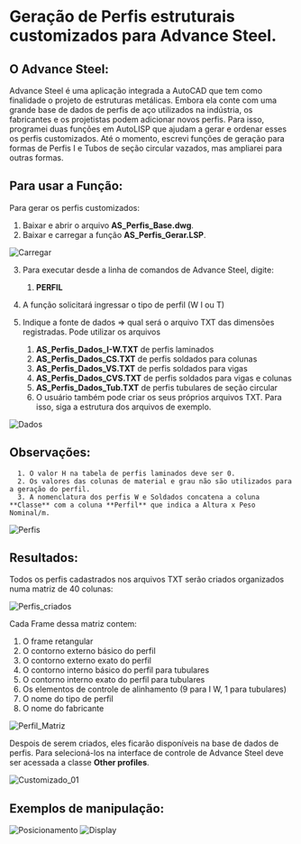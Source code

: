 # Geração de Perfis estruturais customizados para Advance Steel.

## O Advance Steel:
Advance Steel é uma aplicação integrada a AutoCAD que tem como finalidade o projeto de estruturas metálicas.
Embora ela conte com uma grande base de dados de perfis de aço utilizados na indústria, os fabricantes e os projetistas podem 
adicionar novos perfis. Para isso, programei duas funções em AutoLISP que ajudam a gerar e ordenar esses os perfis customizados.
Até o momento, escrevi funções de geração para formas de Perfis I e Tubos de seção circular vazados, mas ampliarei para outras formas. 

## Para usar a Função:
Para gerar os perfis customizados:

1. Baixar e abrir o arquivo   **AS_Perfis_Base.dwg**.
2. Baixar e carregar a função **AS_Perfis_Gerar.LSP**.
   
![Carregar](https://github.com/JLMenegotto/AulasBIM/assets/9437020/eca90b1a-1cb8-46f2-9723-9bd8363a8ccd)

3. Para executar desde a linha de comandos de Advance Steel, digite:
      1. **PERFIL**
         
4. A função solicitará ingressar o tipo de perfil (W I ou T)
5. Indique a fonte de dados => qual será o arquivo TXT das dimensões registradas.
   Pode utilizar os arquivos
     1. **AS_Perfis_Dados_I-W.TXT** de perfis laminados
     2. **AS_Perfis_Dados_CS.TXT**  de perfis soldados para colunas
     3. **AS_Perfis_Dados_VS.TXT**  de perfis soldados para vigas
     4. **AS_Perfis_Dados_CVS.TXT** de perfis soldados para vigas e colunas 
     5. **AS_Perfis_Dados_Tub.TXT** de perfis tubulares de seção circular
     6. O usuário também pode criar os seus próprios arquivos TXT. Para isso, siga a estrutura dos arquivos de exemplo. 

![Dados](https://github.com/JLMenegotto/AulasBIM/assets/9437020/91f4e98f-6b04-498f-9baa-fddf7ba9eeb6)

## Observações:
      1. O valor H na tabela de perfis laminados deve ser 0. 
      2. Os valores das colunas de material e grau não são utilizados para a geração do perfil.
      3. A nomenclatura dos perfis W e Soldados concatena a coluna **Classe** com a coluna **Perfil** que indica a Altura x Peso Nominal/m.

![Perfis](https://github.com/JLMenegotto/AulasBIM/assets/9437020/7d3b8544-b4d3-4ac7-9e7f-d729d9d43ab8)

## Resultados:
Todos os perfis cadastrados nos arquivos TXT serão criados organizados numa matriz de 40 colunas: 

![Perfis_criados](https://github.com/JLMenegotto/AulasBIM/assets/9437020/7bcc816d-9b52-44bd-902d-df1451759dcc)

Cada Frame dessa matriz contem:

 1. O frame retangular
 2. O contorno externo básico do perfil
 3. O contorno externo exato do perfil
 4. O contorno interno básico do perfil para tubulares
 5. O contorno interno exato do perfil para tubulares
 6. Os elementos de controle de alinhamento (9 para I W, 1 para tubulares)
 7. O nome do tipo de perfil
 8. O nome do fabricante 

![Perfil_Matriz](https://github.com/JLMenegotto/AulasBIM/assets/9437020/b36e6026-9368-4e61-86e4-510b3b2aaf49)

Despois de serem criados, eles ficarão disponíveis na base de dados de perfis. 
Para selecioná-los na interface de controle de Advance Steel deve ser acessada a classe **Other profiles**.

![Customizado_01](https://github.com/JLMenegotto/AulasBIM/assets/9437020/e560c753-6c1b-49bd-84cc-c17f1eb77144)

## Exemplos de manipulação:

![Posicionamento](https://github.com/JLMenegotto/AulasBIM/assets/9437020/952b3069-d0cd-41d7-b8a7-a0c3dc976a03)
![Display](https://github.com/JLMenegotto/AulasBIM/assets/9437020/b1892d25-b9e8-4653-850e-af123a5e5e37)
